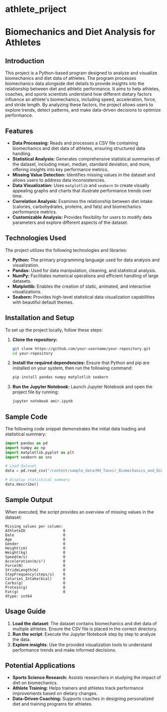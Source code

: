 # athlete_priject
 
# Biomechanics and Diet Analysis for Athletes

## Introduction

This project is a Python-based program designed to analyze and visualize biomechanics and diet data of athletes. The program processes biomechanics data alongside diet details to provide insights into the relationship between diet and athletic performance. It aims to help athletes, coaches, and sports scientists understand how different dietary factors influence an athlete's biomechanics, including speed, acceleration, force, and stride length. By analyzing these factors, the project allows users to explore trends, detect patterns, and make data-driven decisions to optimize performance.

## Features

- **Data Processing:** Reads and processes a CSV file containing biomechanics and diet data of athletes, ensuring structured data handling.
- **Statistical Analysis:** Generates comprehensive statistical summaries of the dataset, including mean, median, standard deviation, and more, offering insights into key performance metrics.
- **Missing Value Detection:** Identifies missing values in the dataset and allows users to address data inconsistencies.
- **Data Visualization:** Uses `matplotlib` and `seaborn` to create visually appealing graphs and charts that illustrate performance trends over time.
- **Correlation Analysis:** Examines the relationship between diet intake (calories, carbohydrates, proteins, and fats) and biomechanics performance metrics.
- **Customizable Analysis:** Provides flexibility for users to modify data parameters and explore different aspects of the dataset.

## Technologies Used

The project utilizes the following technologies and libraries:

- **Python:** The primary programming language used for data analysis and visualization.
- **Pandas:** Used for data manipulation, cleaning, and statistical analysis.
- **NumPy:** Facilitates numerical operations and efficient handling of large datasets.
- **Matplotlib:** Enables the creation of static, animated, and interactive visualizations.
- **Seaborn:** Provides high-level statistical data visualization capabilities with beautiful default themes.

## Installation and Setup

To set up the project locally, follow these steps:

1. **Clone the repository:**
   ```sh
   git clone https://github.com/your-username/your-repository.git
   cd your-repository
   ```

2. **Install the required dependencies:**
   Ensure that Python and pip are installed on your system, then run the following command:
   ```sh
   pip install pandas numpy matplotlib seaborn
   ```

3. **Run the Jupyter Notebook:**
   Launch Jupyter Notebook and open the project file by running:
   ```sh
   jupyter notebook amir.ipynb
   ```

## Sample Code

The following code snippet demonstrates the initial data loading and statistical summary:

```python
import pandas as pd
import numpy as np
import matplotlib.pyplot as plt
import seaborn as sns

# Load dataset
data = pd.read_csv("/content/sample_data/Md_Tanvir_Biomechanics_and_Diet_Analysis_for_Athletes.csv")

# Display statistical summary
data.describe()
```

## Sample Output

When executed, the script provides an overview of missing values in the dataset:

```
Missing values per column:
AthleteID                 0
Date                      0
Age                       0
Gender                    0
Height(cm)                0
Weight(kg)                0
Speed(m/s)                0
Acceleration(m/s²)        0
Force(N)                  0
StrideLength(m)           0
StepFrequency(steps/s)    0
Calories_Intake(kcal)     0
Carbs(g)                  0
Protein(g)                0
Fat(g)                    0
dtype: int64
```

## Usage Guide

1. **Load the dataset**: The dataset contains biomechanics and diet data of multiple athletes. Ensure the CSV file is placed in the correct directory.
2. **Run the script**: Execute the Jupyter Notebook step by step to analyze the data.
3. **Explore insights**: Use the provided visualization tools to understand performance trends and make informed decisions.

## Potential Applications

- **Sports Science Research:** Assists researchers in studying the impact of diet on biomechanics.
- **Athlete Training:** Helps trainers and athletes track performance improvements based on dietary changes.
- **Data-Driven Coaching:** Supports coaches in designing personalized diet and training programs for athletes.
